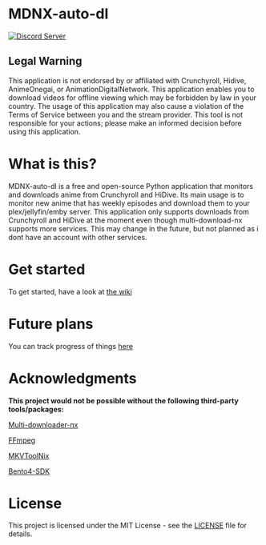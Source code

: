 # MDNX-auto-dl

[![Discord Server](https://discord.com/api/guilds/789034812799320074/widget.png?style=banner2)](https://discord.gg/XAAfYJ5ABk)

## Legal Warning
This application is not endorsed by or affiliated with Crunchyroll, Hidive, AnimeOnegai, or AnimationDigitalNetwork. This application enables you to download videos for offline viewing which may be forbidden by law in your country. The usage of this application may also cause a violation of the Terms of Service between you and the stream provider. This tool is not responsible for your actions; please make an informed decision before using this application.

# What is this?
MDNX-auto-dl is a free and open-source Python application that monitors and downloads anime from Crunchyroll and HiDive. Its main usage is to monitor new anime that has weekly episodes and download them to your plex/jellyfin/emby server.
This application only supports downloads from Crunchyroll and HiDive at the moment even though multi-download-nx supports more services. This may change in the future, but not planned as i dont have an account with other services.

# Get started
To get started, have a look at [the wiki](https://github.com/HyperNylium/mdnx-auto-dl/wiki)

# Future plans
You can track progress of things [here](https://github.com/users/HyperNylium/projects/4)

# Acknowledgments
**This project would not be possible without the following third-party tools/packages:**

[Multi-downloader-nx](https://github.com/anidl/multi-downloader-nx)

[FFmpeg](https://ffmpeg.org/)

[MKVToolNix](https://mkvtoolnix.download/)

[Bento4-SDK](https://www.bento4.com/)

# License
This project is licensed under the MIT License - see the [LICENSE](LICENSE) file for details.
